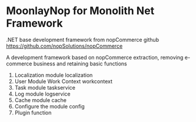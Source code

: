 # MoonlayNop for Monolith Net Framework

.NET base development framework from nopCommerce github https://github.com/nopSolutions/nopCommerce

A development framework based on nopCommerce extraction, removing e-commerce business and retaining basic functions

1. Localization module localization </br>
2. User Module Work Context workcontext </br>
3. Task module taskservice </br>
4. Log module logservice </br>
5. Cache module cache </br>
6. Configure the module config </br>
7. Plugin function
 
